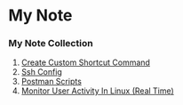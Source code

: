 # My Note
### My Note Collection

1. [Create Custom Shortcut Command](https://github.com/nunahsan/linux-note/blob/main/custom-shortcut-command.MD "Create Custom Shortcut Command")
2. [Ssh Config](https://github.com/nunahsan/linux-note/blob/main/ssh-config.MD "Ssh Config")
3. [Postman Scripts](https://github.com/nunahsan/linux-note/blob/main/postman-scripts.MD "Postman Scripts")
4. [Monitor User Activity In Linux (Real Time)](https://github.com/nunahsan/linux-note/blob/main/linux-monitor-pts-user.MD "Monitor Pts User")
